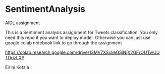 # SentimentAnalysis
AIDL assignment

This is a Sentiment analysis assignment for Tweets classification.
You only need this repo if you want to deploy model.
Otherwise you can just use google colab notebook link to go through the assignment

https://colab.research.google.com/drive/13MV7XSckeGSjNjX2GErOUTwUUTDdzLXP

Eirini Kotzia
